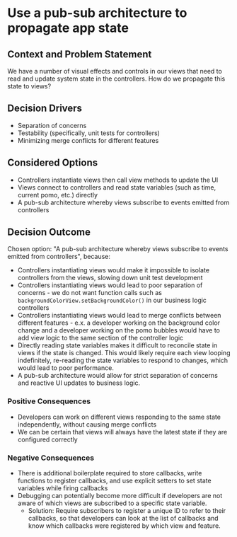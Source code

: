 # Use a pub-sub architecture to propagate app state

## Context and Problem Statement

We have a number of visual effects and controls in our views that need to read and update system state in the controllers.
How do we propagate this state to views?

## Decision Drivers <!-- optional -->

* Separation of concerns
* Testability (specifically, unit tests for controllers)
* Minimizing merge conflicts for different features

## Considered Options

* Controllers instantiate views then call view methods to update the UI
* Views connect to controllers and read state variables (such as time, current pomo, etc.) directly
* A pub-sub architecture whereby views subscribe to events emitted from controllers

## Decision Outcome

Chosen option: "A pub-sub architecture whereby views subscribe to events emitted from controllers", because:

* Controllers instantiating views would make it impossible to isolate controllers from the views, slowing down unit test development
* Controllers instantiating views would lead to poor separation of concerns - we do not want function calls such as `backgroundColorView.setBackgroundColor()` in our business logic controllers
* Controllers instantiating views would lead to merge conflicts between different features - e.x. a developer working on the background color change and a developer working on the pomo bubbles would have to add view logic to the same section of the controller logic
* Directly reading state variables makes it difficult to reconcile state in views if the state is changed. This would likely require each view looping indefinitely, re-reading the state variables to respond to changes, which would lead to poor performance.
* A pub-sub architecture would allow for strict separation of concerns and reactive UI updates to business logic.

### Positive Consequences <!-- optional -->

* Developers can work on different views responding to the same state independently, without causing merge conflicts
* We can be certain that views will always have the latest state if they are configured correctly

### Negative Consequences <!-- optional -->

* There is additional boilerplate required to store callbacks, write functions to register callbacks, and use explicit setters to set state variables while firing callbacks
* Debugging can potentially become more difficult if developers are not aware of which views are subscribed to a specific state variable.
    * Solution: Require subscribers to register a unique ID to refer to their callbacks, so that developers can look at the list of callbacks and know which callbacks were registered by which view and feature.
